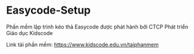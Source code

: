 # Easycode-Setup
Phần mềm lập trình kéo thả Easycode được phát hành bởi CTCP Phát triển Giáo dục Kidscode

Link tải phần mềm: https://www.kidscode.edu.vn/taiphanmem
